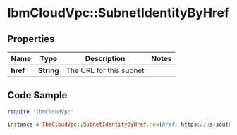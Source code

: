 # IbmCloudVpc::SubnetIdentityByHref

## Properties

Name | Type | Description | Notes
------------ | ------------- | ------------- | -------------
**href** | **String** | The URL for this subnet | 

## Code Sample

```ruby
require 'IbmCloudVpc'

instance = IbmCloudVpc::SubnetIdentityByHref.new(href: https://us-south.iaas.cloud.ibm.com/v1/subnets/7ec86020-1c6e-4889-b3f0-a15f2e50f87e)
```


